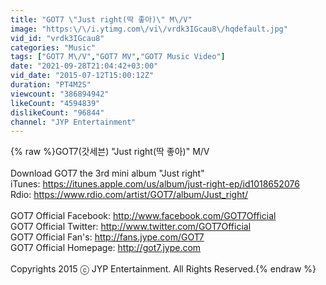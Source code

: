 ```yaml
---
title: "GOT7 \"Just right(딱 좋아)\" M\/V"
image: "https:\/\/i.ytimg.com\/vi\/vrdk3IGcau8\/hqdefault.jpg"
vid_id: "vrdk3IGcau8"
categories: "Music"
tags: ["GOT7 M\/V","GOT7 MV","GOT7 Music Video"]
date: "2021-09-28T21:04:42+03:00"
vid_date: "2015-07-12T15:00:12Z"
duration: "PT4M2S"
viewcount: "386894942"
likeCount: "4594839"
dislikeCount: "96844"
channel: "JYP Entertainment"
---
```

{% raw %}GOT7(갓세븐) &quot;Just right(딱 좋아)&quot; M/V<br /><br />Download GOT7 the 3rd mini album &quot;Just right&quot;<br />iTunes: <a rel="nofollow" target="blank" href="https://itunes.apple.com/us/album/just-right-ep/id1018652076">https://itunes.apple.com/us/album/just-right-ep/id1018652076</a><br />Rdio: <a rel="nofollow" target="blank" href="https://www.rdio.com/artist/GOT7/album/Just_right/">https://www.rdio.com/artist/GOT7/album/Just_right/</a><br /><br />GOT7 Official Facebook: <a rel="nofollow" target="blank" href="http://www.facebook.com/GOT7Official">http://www.facebook.com/GOT7Official</a><br />GOT7 Official Twitter: <a rel="nofollow" target="blank" href="http://www.twitter.com/GOT7Official">http://www.twitter.com/GOT7Official</a><br />GOT7 Official Fan's: <a rel="nofollow" target="blank" href="http://fans.jype.com/GOT7">http://fans.jype.com/GOT7</a><br />GOT7 Official Homepage: <a rel="nofollow" target="blank" href="http://got7.jype.com">http://got7.jype.com</a><br /><br />Copyrights 2015 ⓒ JYP Entertainment. All Rights Reserved.{% endraw %}
